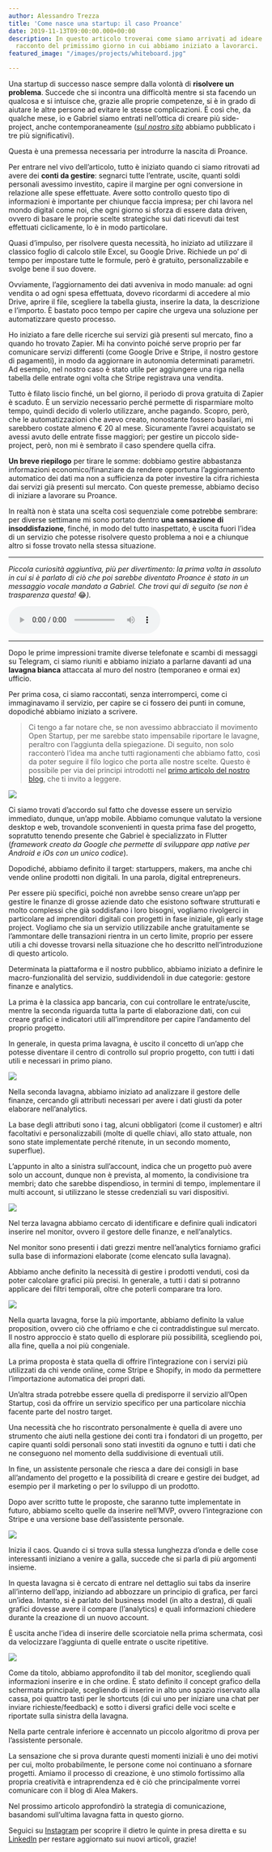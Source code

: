 ```yaml
---
author: Alessandro Trezza
title: 'Come nasce una startup: il caso Proance'
date: 2019-11-13T09:00:00.000+00:00
description: In questo articolo troverai come siamo arrivati ad ideare Proance e il
  racconto del primissimo giorno in cui abbiamo iniziato a lavorarci.
featured_image: "/images/projects/whiteboard.jpg"

---
```

Una startup di successo nasce sempre dalla volontà di **risolvere un problema**. Succede che si incontra una difficoltà mentre si sta facendo un qualcosa e si intuisce che, grazie alle proprie competenze, si è in grado di aiutare le altre persone ad evitare le stesse complicazioni. È così che, da qualche mese, io e Gabriel siamo entrati nell’ottica di creare più side-project, anche contemporaneamente ([_sul nostro sito_](https://www.aleamakers.com "Homepage Alea Makers") abbiamo pubblicato i tre più significativi).

Questa è una premessa necessaria per introdurre la nascita di Proance.

Per entrare nel vivo dell’articolo, tutto è iniziato quando ci siamo ritrovati ad avere dei **conti da gestire**: segnarci tutte l’entrate, uscite, quanti soldi personali avessimo investito, capire il margine per ogni conversione in relazione alle spese effettuate. Avere sotto controllo questo tipo di informazioni è importante per chiunque faccia impresa; per chi lavora nel mondo digital come noi, che ogni giorno si sforza di essere data driven, ovvero di basare le proprie scelte strategiche sui dati ricevuti dai test effettuati ciclicamente, lo è in modo particolare.

Quasi d’impulso, per risolvere questa necessità, ho iniziato ad utilizzare il classico foglio di calcolo stile Excel, su Google Drive. Richiede un po’ di tempo per impostare tutte le formule, però è gratuito, personalizzabile e svolge bene il suo dovere.

Ovviamente, l’aggiornamento dei dati avveniva in modo manuale: ad ogni vendita o ad ogni spesa effettuata, dovevo ricordarmi di accedere al mio Drive, aprire il file, scegliere la tabella giusta, inserire la data, la descrizione e l’importo. È bastato poco tempo per capire che urgeva una soluzione per automatizzare questo processo.

Ho iniziato a fare delle ricerche sui servizi già presenti sul mercato, fino a quando ho trovato Zapier. Mi ha convinto poiché serve proprio per far comunicare servizi differenti (come Google Drive e Stripe, il nostro gestore di pagamenti), in modo da aggiornare in autonomia determinati parametri.  Ad esempio, nel nostro caso è stato utile per aggiungere una riga nella tabella delle entrate ogni volta che Stripe registrava una vendita.

Tutto è filato liscio finché, un bel giorno, il periodo di prova gratuita di Zapier è scaduto. È un servizio necessario perché permette di risparmiare molto tempo, quindi decido di volerlo utilizzare, anche pagando. Scopro, però, che le automatizzazioni che avevo creato, nonostante fossero basilari, mi sarebbero costate almeno € 20 al mese. Sicuramente l’avrei acquistato se avessi avuto delle entrate fisse maggiori; per gestire un piccolo side-project, però, non mi è sembrato il caso spendere quella cifra.

**Un breve riepilogo** per tirare le somme: dobbiamo gestire abbastanza informazioni economico/finanziare da rendere opportuna l’aggiornamento automatico dei dati ma non a sufficienza da poter investire la cifra richiesta dai servizi già presenti sul mercato. Con queste premesse, abbiamo deciso di iniziare a lavorare su Proance.

In realtà non è stata una scelta così sequenziale come potrebbe sembrare: per diverse settimane mi sono portato dentro **una sensazione di insoddisfazione**, finché, in modo del tutto inaspettato, è uscita fuori l’idea di un servizio che potesse risolvere questo problema a noi e a chiunque altro si fosse trovato nella stessa situazione.

***

_Piccola curiosità aggiuntiva, più per divertimento: la prima volta in assoluto in cui si è parlato di ciò che poi sarebbe diventato Proance è stato in un messaggio vocale mandato a Gabriel. Che trovi qui di seguito (se non è trasparenza questa!_ 😂_)._ 

<audio controls>  
<source src="/images/projects/vocale_proance.wav" type="audio/wav">  
<source src="/images/projects/vocale_proance.mp3” type="audio/mp3”>  
Your browser does not support the audio element.  
</audio>

***

Dopo le prime impressioni tramite diverse telefonate e scambi di messaggi su Telegram, ci siamo riuniti e abbiamo iniziato a parlarne davanti ad una **lavagna bianca** attaccata al muro del nostro (temporaneo e ormai ex) ufficio.

Per prima cosa, ci siamo raccontati, senza interromperci, come ci immaginavamo il servizio, per capire se ci fossero dei punti in comune, dopodiché abbiamo iniziato a scrivere.

> Ci tengo a far notare che, se non avessimo abbracciato il movimento Open Startup, per me sarebbe stato impensabile riportare le lavagne, peraltro con l’aggiunta della spiegazione. Di seguito, non solo racconterò l’idea ma anche tutti ragionamenti che abbiamo fatto, così da poter seguire il filo logico che porta alle nostre scelte. Questo è possibile per via dei principi introdotti nel [primo articolo del nostro blog](https://www.aleamakers.com/blog/ci-uniamo-al-movimento-open-startup-we-grow-we-make-we-share 'Articolo "Ci uniamo al movimento Open Startup" dal blog di Alea Makers'), che ti invito a leggere.

![](../board1.jpeg)

Ci siamo trovati d’accordo sul fatto che dovesse essere un servizio immediato, dunque, un’app mobile. Abbiamo comunque valutato la versione desktop e web, trovandole sconvenienti in questa prima fase del progetto, sopratutto tenendo presente che Gabriel è specializzato in Flutter (_framework creato da Google che permette di sviluppare app native per Android e iOs con un unico codice_).

Dopodiché, abbiamo definito il target: startuppers, makers, ma anche chi vende online prodotti non digitali. In una parola, digital entrepreneurs.

Per essere più specifici, poiché non avrebbe senso creare un’app per gestire le finanze di grosse aziende dato che esistono software strutturati e molto complessi che già soddisfano i loro bisogni, vogliamo rivolgerci in particolare ad imprenditori digitali con progetti in fase iniziale, gli early stage project. Vogliamo che sia un servizio utilizzabile anche gratuitamente se l’ammontare delle transazioni rientra in un certo limite, proprio per essere utili a chi dovesse trovarsi nella situazione che ho descritto nell’introduzione di questo articolo.

Determinata la piattaforma e il nostro pubblico, abbiamo iniziato a definire le macro-funzionalità del servizio, suddividendoli in due categorie: gestore finanze e analytics.

La prima è la classica app bancaria, con cui controllare le entrate/uscite, mentre la seconda riguarda tutta la parte di elaborazione dati, con cui creare grafici e indicatori utili all’imprenditore per capire l’andamento del proprio progetto.

In generale, in questa prima lavagna, è uscito il concetto di un’app che potesse diventare il centro di controllo sul proprio progetto, con tutti i dati utili e necessari in primo piano.

![](../board2.jpeg)

Nella seconda lavagna, abbiamo iniziato ad analizzare il gestore delle finanze, cercando gli attributi necessari per avere i dati giusti da poter elaborare nell’analytics.

La base degli attributi sono i tag, alcuni obbligatori (come il customer) e altri facoltativi e personalizzabili (molte di quelle chiavi, allo stato attuale, non sono state implementate perché ritenute, in un secondo momento, superflue).

L’appunto in alto a sinistra sull’account, indica che un progetto può avere solo un account, dunque non è prevista, al momento, la condivisione tra membri; dato che sarebbe dispendioso, in termini di tempo, implementare il multi account,  si utilizzano le stesse credenziali su vari dispositivi.

![](../board3.jpeg)

Nel terza lavagna abbiamo cercato di identificare e definire quali indicatori inserire nel monitor, ovvero il gestore delle finanze, e nell’analytics.

Nel monitor sono presenti i dati grezzi mentre nell’analytics forniamo grafici sulla base di informazioni elaborate (come elencato sulla lavagna).

Abbiamo anche definito la necessità di gestire i prodotti venduti, così da poter calcolare grafici più precisi. In generale, a tutti i dati si potranno applicare dei filtri temporali, oltre che poterli comparare tra loro.

![](../board4.jpeg)

Nella quarta lavagna, forse la più importante, abbiamo definito la value proposition, ovvero ciò che offriamo e che ci contraddistingue sul mercato. Il nostro approccio è stato quello di esplorare più possibilità, scegliendo poi, alla fine, quella a noi più congeniale.

La prima proposta è stata quella di offrire l’integrazione con i servizi più utilizzati da chi vende online,  come Stripe e Shopify, in modo da permettere l’importazione automatica dei propri dati.

Un’altra strada potrebbe essere quella di predisporre il servizio all’Open Startup, così da offrire un servizio specifico per una particolare nicchia facente parte del nostro target.

Una necessità che ho riscontrato personalmente è quella di avere uno strumento che aiuti nella gestione dei conti tra i fondatori di un progetto, per capire quanti soldi personali sono stati investiti da ognuno e tutti i dati che ne conseguono nel momento della suddivisione di eventuali utili.

In fine, un assistente personale che riesca a dare dei consigli in base all’andamento del progetto e la possibilità di creare e gestire dei budget, ad esempio per il marketing o per lo sviluppo di un prodotto.

Dopo aver scritto tutte le proposte, che saranno tutte implementate in futuro, abbiamo scelto quelle da inserire nell’MVP, ovvero l’integrazione con Stripe e una versione base dell’assistente personale.

![](../board5.jpeg)

Inizia il caos. Quando ci si trova sulla stessa lunghezza d’onda e delle cose interessanti iniziano a venire a galla, succede che si parla di più argomenti insieme.

In questa lavagna si è cercato di entrare nel dettaglio sui tabs da inserire all’interno dell’app, iniziando ad abbozzare un principio di grafica, per farci un’idea. Intanto, si è parlato del business model (in alto a destra), di quali grafici dovesse avere il compare (l’analytics) e quali informazioni chiedere durante la creazione di un nuovo account.

È uscita anche l’idea di inserire delle scorciatoie nella prima schermata, così da velocizzare l’aggiunta di quelle entrate o uscite ripetitive.

![](../board6.jpeg)

Come da titolo, abbiamo approfondito il tab del monitor, scegliendo quali informazioni inserire e in che ordine. È stato definito il concept grafico della schermata principale, scegliendo di inserire in alto uno spazio riservato alla cassa, poi quattro tasti per le shortcuts (di cui uno per iniziare una chat per inviare richieste/feedback) e sotto i diversi grafici delle voci scelte e riportate sulla sinistra della lavagna.

Nella parte centrale inferiore è accennato un piccolo algoritmo di prova per l’assistente personale.

La sensazione che si prova durante questi momenti iniziali è uno dei motivi per cui, molto probabilmente, le persone come noi continuano a sfornare progetti. Amiamo il processo di creazione, è uno stimolo fortissimo alla propria creatività e intraprendenza ed è ciò che principalmente vorrei comunicare con il blog di Alea Makers.

Nel prossimo articolo approfondirò la strategia di comunicazione, basandomi sull’ultima lavagna fatta in questo giorno.

Seguici su [Instagram](https://www.instagram.com/aleamakers/ "Profilo Instagram di Alea Makers") per scoprire il dietro le quinte in presa diretta e su [LinkedIn](https://www.linkedin.com/company/aleamakers/ "Profilo LinkedIn di Alea Makers") per restare aggiornato sui nuovi articoli, grazie!